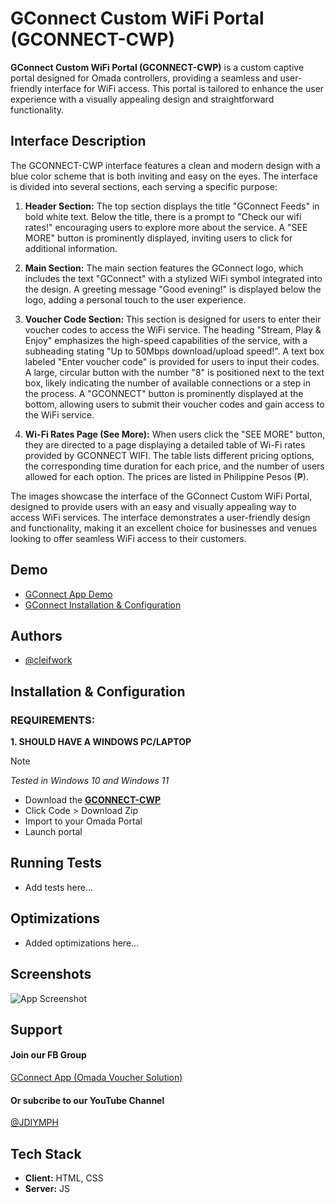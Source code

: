 
# GConnect Custom WiFi Portal (GCONNECT-CWP)
**GConnect Custom WiFi Portal (GCONNECT-CWP)** is a custom captive portal designed for Omada controllers, providing a seamless and user-friendly interface for WiFi access. This portal is tailored to enhance the user experience with a visually appealing design and straightforward functionality.

## Interface Description
The GCONNECT-CWP interface features a clean and modern design with a blue color scheme that is both inviting and easy on the eyes. The interface is divided into several sections, each serving a specific purpose:

1. **Header Section:**
The top section displays the title "GConnect Feeds" in bold white text.
Below the title, there is a prompt to "Check our wifi rates!" encouraging users to explore more about the service.
A "SEE MORE" button is prominently displayed, inviting users to click for additional information.

2. **Main Section:**
The main section features the GConnect logo, which includes the text "GConnect" with a stylized WiFi symbol integrated into the design.
A greeting message "Good evening!" is displayed below the logo, adding a personal touch to the user experience.

3. **Voucher Code Section:**
This section is designed for users to enter their voucher codes to access the WiFi service.
The heading "Stream, Play & Enjoy" emphasizes the high-speed capabilities of the service, with a subheading stating "Up to 50Mbps download/upload speed!".
A text box labeled "Enter voucher code" is provided for users to input their codes.
A large, circular button with the number "8" is positioned next to the text box, likely indicating the number of available connections or a step in the process.
A "GCONNECT" button is prominently displayed at the bottom, allowing users to submit their voucher codes and gain access to the WiFi service.

4. **Wi-Fi Rates Page (See More):**
When users click the "SEE MORE" button, they are directed to a page displaying a detailed table of Wi-Fi rates provided by GCONNECT WIFI.
The table lists different pricing options, the corresponding time duration for each price, and the number of users allowed for each option. The prices are listed in Philippine Pesos (₱).

The images showcase the interface of the GConnect Custom WiFi Portal, designed to provide users with an easy and visually appealing way to access WiFi services. The interface demonstrates a user-friendly design and functionality, making it an excellent choice for businesses and venues looking to offer seamless WiFi access to their customers.


## Demo
-   [GConnect App Demo](https://www.youtube.com/watch?v=eXLdvv9VYJA)
-   [GConnect Installation & Configuration](https://www.youtube.com/watch?v=O_8u0-8A6Nk)


## Authors
- [@cleifwork](https://www.github.com/cleifwork)


## Installation & Configuration
### REQUIREMENTS:
**1. SHOULD HAVE A WINDOWS PC/LAPTOP** 
> [!NOTE] 
> _Tested in Windows 10 and Windows 11_
		
- Download the **[GCONNECT-CWP](https://github.com/cleifwork/GCONNECT-CWP)**
- Click Code > Download Zip
- Import to your Omada Portal
- Launch portal


## Running Tests
- Add tests here...


## Optimizations
- Added optimizations here...


## Screenshots
![App Screenshot](https://drive.google.com/uc?export=view&id=1gIYWvE2EHV0q9U9Sr1Zh-haKMD2eQthX)


## Support
#### Join our FB Group
[GConnect App (Omada Voucher Solution)](https://www.facebook.com/groups/1776872022780742) 
  
#### Or subcribe to our YouTube Channel
[@JDIYMPH](https://www.youtube.com/channel/UC9O3ezuyjS7C6V7-ZAHCQrA)


## Tech Stack
- **Client:** HTML, CSS
- **Server:** JS


